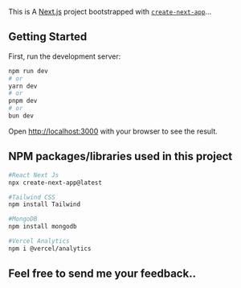 This is A [Next.js](https://nextjs.org/) project bootstrapped with [`create-next-app`](https://github.com/vercel/next.js/tree/canary/packages/create-next-app)...

## Getting Started

First, run the development server:

```bash
npm run dev
# or
yarn dev
# or
pnpm dev
# or
bun dev
```

Open [http://localhost:3000](http://localhost:3000) with your browser to see the result.

## NPM packages/libraries used in this project

```bash
#React Next Js
npx create-next-app@latest

#Tailwind CSS
npm install Tailwind

#MongoDB
npm install mongodb

#Vercel Analytics
npm i @vercel/analytics

```

## Feel free to send me your feedback..
